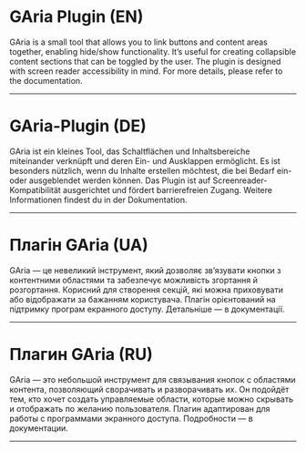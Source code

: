 # GAria Plugin (EN)


GAria is a small tool that allows you to link buttons and content areas together, enabling hide/show functionality.
It’s useful for creating collapsible content sections that can be toggled by the user.
The plugin is designed with screen reader accessibility in mind.
For more details, please refer to the documentation.

---

# GAria-Plugin (DE)

GAria ist ein kleines Tool, das Schaltflächen und Inhaltsbereiche miteinander verknüpft und deren Ein- und Ausklappen ermöglicht.
Es ist besonders nützlich, wenn du Inhalte erstellen möchtest, die bei Bedarf ein- oder ausgeblendet werden können.
Das Plugin ist auf Screenreader-Kompatibilität ausgerichtet und fördert barrierefreien Zugang.
Weitere Informationen findest du in der Dokumentation.

---

# Плагін GAria (UA)

GAria — це невеликий інструмент, який дозволяє зв’язувати кнопки з контентними областями та забезпечує можливість згортання й розгортання.
Корисний для створення секцій, які можна приховувати або відображати за бажанням користувача.
Плагін орієнтований на підтримку програм екранного доступу.
Детальніше — в документації.

---

# Плагин GAria (RU)

GAria — это небольшой инструмент для связывания кнопок с областями контента, позволяющий сворачивать и разворачивать их.
Он подойдёт тем, кто хочет создать управляемые области, которые можно скрывать и отображать по желанию пользователя.
Плагин адаптирован для работы с программами экранного доступа.
Подробности — в документации.
 
 ---
